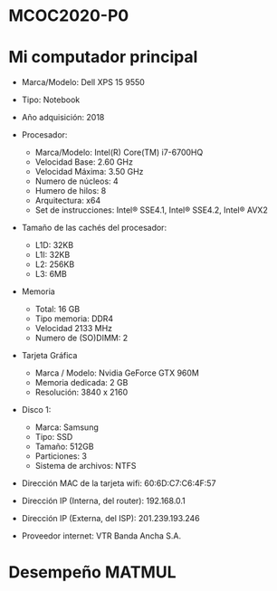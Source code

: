 # MCOC2020-P0

# Mi computador principal

* Marca/Modelo: Dell XPS 15 9550

* Tipo: Notebook

* Año adquisición: 2018

* Procesador: 
  - Marca/Modelo: Intel(R) Core(TM) i7-6700HQ
  - Velocidad Base: 2.60 GHz
  - Velocidad Máxima: 3.50 GHz
  - Numero de núcleos: 4
  - Humero de hilos: 8
  - Arquitectura: x64
  - Set de instrucciones: Intel® SSE4.1, Intel® SSE4.2, Intel® AVX2
  
* Tamaño de las cachés del procesador:
  - L1D: 32KB 
  - L1I: 32KB
  - L2: 256KB
  - L3: 6MB
  
* Memoria
  - Total: 16 GB
  - Tipo memoria: DDR4
  - Velocidad 2133 MHz
  - Numero de (SO)DIMM: 2

* Tarjeta Gráfica
  - Marca / Modelo: Nvidia GeForce GTX 960M
  - Memoria dedicada: 2 GB
  - Resolución: 3840 x 2160

* Disco 1:
  - Marca: Samsung
  - Tipo: SSD
  - Tamaño: 512GB
  - Particiones: 3
  - Sistema de archivos: NTFS

* Dirección MAC de la tarjeta wifi: 60:6D:C7:C6:4F:57

* Dirección IP (Interna, del router): 192.168.0.1

* Dirección IP (Externa, del ISP): 201.239.193.246

* Proveedor internet: VTR Banda Ancha S.A.



# Desempeño MATMUL

